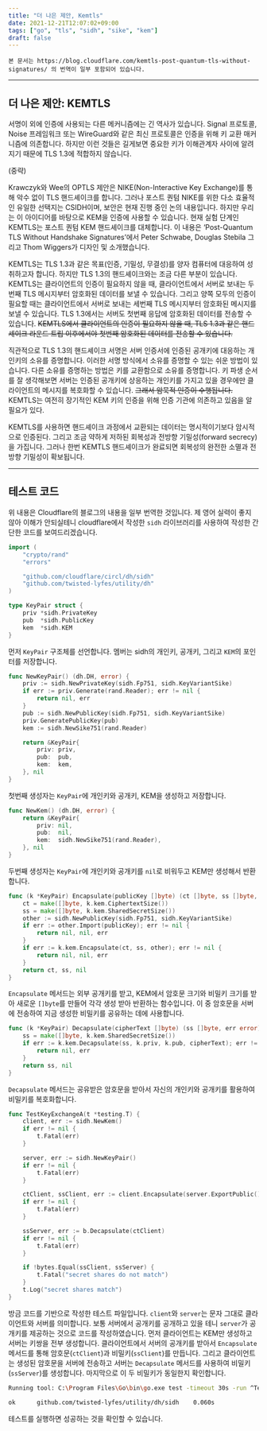 ```yaml
---
title: "더 나은 제안, Kemtls"
date: 2021-12-21T12:07:02+09:00
tags: ["go", "tls", "sidh", "sike", "kem"]
draft: false
---
```


`본 문서는 https://blog.cloudflare.com/kemtls-post-quantum-tls-without-signatures/ 의 번역이 일부 포함되어 있습니다.`

***

## 더 나은 제안: KEMTLS

서명이 외에 인증에 사용되는 다른 메커니즘에는 긴 역사가 있습니다. Signal 프로토콜, Noise 프레임워크 또는 WireGuard와 같은 최신 프로토콜은 인증을 위해 키 교환 매커니즘에 의존합니다. 하지만 이런 것들은 길게보면 중요한 키가 이해관계자 사이에 알려지기 때문에 TLS 1.3에 적합하지 않습니다.

(중략)

Krawczyk와 Wee의 OPTLS 제안은 NIKE(Non-Interactive Key Exchange)를 통해 악수 없이 TLS 핸드셰이크를 합니다. 그러나 포스트 퀀텀 NIKE를 위한 다소 효율적인 유일한 선택지는 CSIDH이며, 보안은 현재 진행 중인 논의 내용입니다. 하지만 우리는 이 아이디어를 바탕으로 KEM을 인증에 사용할 수 있습니다. 현재 실험 단계인 KEMTLS는 포스트 퀀텀 KEM 핸드셰이크를 대체합니다. 이 내용은 ‘Post-Quantum TLS Without Handshake Signatures’에서 Peter Schwabe, Douglas Stebila 그리고 Thom Wiggers가 디자인 및 소개했습니다.

KEMTLS는 TLS 1.3과 같은 목표(인증, 기밀성, 무결성)를 양자 컴퓨터에 대응하여 성취하고자 합니다. 하지만 TLS 1.3의 핸드셰이크와는 조금 다른 부분이 있습니다. KEMTLS는 클라이언트의 인증이 필요하지 않을 때, 클라이언트에서 서버로 보내는 두번째 TLS 메시지부터 암호화된 데이터를 보낼 수 있습니다. 그리고 양쪽 모두의 인증이 필요할 때는 클라이언트에서 서버로 보내는 세번째 TLS 메시지부터 암호화된 메시지를 보낼 수 있습니다. TLS 1.3에서는 서버도 첫번째 응답에 암호화된 데이터를 전송할 수 있습니다. ~~KEMTLS에서 클라이언트의 인증이 필요하지 않을 때, TLS 1.3과 같은 핸드셰이크 라운드 트립 이후에서야 첫번째 암호화된 데이터를 전송할 수 있습니다.~~

직관적으로 TLS 1.3의 핸드셰이크 서명은 서버 인증서에 인증된 공개키에 대응하는 개인키의 소유를 증명합니다. 이러한 서명 방식에서 소유를 증명할 수 있는 쉬운 방법이 있습니다. 다른 소유를 증명하는 방법은 키를 교환함으로 소유를 증명합니다. 키 파생 순서를 잘 생각해보면 서버는 인증된 공개키에 상응하는 개인키를 가지고 있을 경우에만 클라이언트의 메시지를 복호화할 수 있습니다. ~~그래서 암묵적 인증이 수행됩니다.~~ KEMTLS는 여전히 장기적인 KEM 키의 인증을 위해 인증 기관에 의존하고 있음을 알 필요가 있다. 

KEMTLS를 사용하면 핸드셰이크 과정에서 교환되는 데이터는 명시적이기보다 암시적으로 인증된다. 그리고 조금 약하게 저하된 회복성과 전방향 기밀성(forward secrecy)을 가집니다. 그러나 한번 KEMTLS 핸드셰이크가 완료되면 회복성의 완전한 소멸과 전방향 기밀성이 확보됩니다.

***

## 테스트 코드

위 내용은 Cloudflare의 블로그의 내용을 일부 번역한 것입니다. 제 영어 실력이 좋지 않아 이해가 안되실테니 cloudflare에서 작성한 `sidh` 라이브러리를 사용하여 작성한 간단한 코드를 보여드리겠습니다.

```go
import (
	"crypto/rand"
	"errors"

	"github.com/cloudflare/circl/dh/sidh"
	"github.com/twisted-lyfes/utility/dh"
)

type KeyPair struct {
	priv *sidh.PrivateKey
	pub  *sidh.PublicKey
	kem  *sidh.KEM
}
```

먼저 `KeyPair` 구조체를 선언합니다. 멤버는 sidh의 개인키, 공개키, 그리고 `KEM`의 포인터를 저장합니다.

```go
func NewKeyPair() (dh.DH, error) {
	priv := sidh.NewPrivateKey(sidh.Fp751, sidh.KeyVariantSike)
	if err := priv.Generate(rand.Reader); err != nil {
		return nil, err
	}
	pub := sidh.NewPublicKey(sidh.Fp751, sidh.KeyVariantSike)
	priv.GeneratePublicKey(pub)
	kem := sidh.NewSike751(rand.Reader)

	return &KeyPair{
		priv: priv,
		pub:  pub,
		kem:  kem,
	}, nil
}
```

첫번째 생성자는 `KeyPair`에 개인키와 공개키, KEM을 생성하고 저장합니다.

```go
func NewKem() (dh.DH, error) {
	return &KeyPair{
		priv: nil,
		pub:  nil,
		kem:  sidh.NewSike751(rand.Reader),
	}, nil
}
```

두번째 생성자는 `KeyPair`에 개인키와 공개키를 `nil`로 비워두고 KEM만 생성해서 반환합니다.

```go
func (k *KeyPair) Encapsulate(publicKey []byte) (ct []byte, ss []byte, err error) {
	ct = make([]byte, k.kem.CiphertextSize())
	ss = make([]byte, k.kem.SharedSecretSize())
	other := sidh.NewPublicKey(sidh.Fp751, sidh.KeyVariantSike)
	if err := other.Import(publicKey); err != nil {
		return nil, nil, err
	}
	if err := k.kem.Encapsulate(ct, ss, other); err != nil {
		return nil, nil, err
	}
	return ct, ss, nil
}
```

`Encapsulate` 메서드는 외부 공개키를 받고, KEM에서 암호문 크기와 비밀키 크기를 받아 새로운 `[]byte`를 만들어 각각 생성 받아 반환하는 함수입니다. 이 중 암호문을 서버에 전송하여 지금 생성한 비밀키를 공유하는 데에 사용합니다.

```go
func (k *KeyPair) Decapsulate(cipherText []byte) (ss []byte, err error) {
	ss = make([]byte, k.kem.SharedSecretSize())
	if err := k.kem.Decapsulate(ss, k.priv, k.pub, cipherText); err != nil {
		return nil, err
	}
	return ss, nil
}
```

`Decapsulate` 메서드는 공유받은 암호문을 받아서 자신의 개인키와 공개키를 활용하여 비밀키를 복호화합니다.

```go
func TestKeyExchangeA(t *testing.T) {
	client, err := sidh.NewKem()
	if err != nil {
		t.Fatal(err)
	}

	server, err := sidh.NewKeyPair()
	if err != nil {
		t.Fatal(err)
	}

	ctClient, ssClient, err := client.Encapsulate(server.ExportPublic())
	if err != nil {
		t.Fatal(err)
	}

	ssServer, err := b.Decapsulate(ctClient)
	if err != nil {
		t.Fatal(err)
	}

	if !bytes.Equal(ssClient, ssServer) {
		t.Fatal("secret shares do not match")
	}
	t.Log("secret shares match")
}
```

방금 코드를 기반으로 작성한 테스트 파일입니다. `client`와 `server`는 문자 그대로 클라이언트와 서버를 의미합니다. 보통 서버에서 공개키를 공개하고 있을 테니 `server`가 공개키를 제공하는 것으로 코드를 작성하였습니다. 먼저 클라이언트는 KEM만 생성하고 서버는 키쌍을 전부 생성합니다. 클라이언트에서 서버의 공개키를 받아서 `Encapsulate` 메서드를 통해 암호문(`ctClient`)과 비밀키(`ssClient`)를 만듭니다. 그리고 클라이언트는 생성된 암호문을 서버에 전송하고 서버는 `Decapsulate` 메서드를 사용하여 비밀키(`ssServer`)를 생성합니다. 마지막으로 이 두 비밀키가 동일한지 확인합니다.

```bash
Running tool: C:\Program Files\Go\bin\go.exe test -timeout 30s -run ^TestKeyExchangeA$ github.com/twisted-lyfes/utility/dh/sidh

ok  	github.com/twisted-lyfes/utility/dh/sidh	0.060s
```

테스트를 실행하면 성공하는 것을 확인할 수 있습니다.
